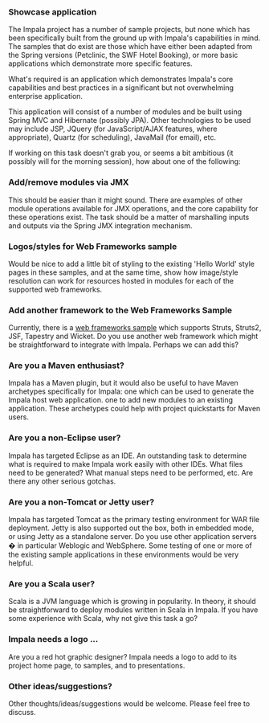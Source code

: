 ### Showcase application ###
The Impala project has a number of sample projects, but none which has been specifically built from the ground up with Impala's capabilities in mind. The samples that do exist are those which have either been adapted from the Spring versions (Petclinic, the SWF Hotel Booking), or more basic applications which demonstrate more specific features.

What's required is an application which demonstrates Impala's core capabilities and best practices in a significant but not overwhelming enterprise application.

This application will consist of a number of modules and be built using Spring MVC and Hibernate (possibly JPA). Other technologies to be used may include JSP, JQuery (for JavaScript/AJAX features, where appropriate), Quartz (for scheduling), JavaMail (for email), etc.

If working on this task doesn't grab you, or seems a bit ambitious (it possibly will for the morning session), how about one of the following:

### Add/remove modules via JMX ###
This should be easier than it might sound. There are examples of other module operations available for JMX operations, and the core capability for these operations exist.
The task should be a matter of marshalling inputs and outputs via the Spring JMX integration mechanism.

### Logos/styles for Web Frameworks sample ###
Would be nice to add a little bit of styling to the existing 'Hello World' style pages in these samples, and at the same time, show how image/style resolution can work for resources hosted in modules for each of the supported web frameworks.

### Add another framework to the Web Frameworks Sample ###
Currently, there is a [web frameworks sample](SamplesWebframework.md) which supports Struts, Struts2, JSF, Tapestry and Wicket. Do you use another web framework which might be straightforward to integrate with Impala. Perhaps we can add this?

### Are you a Maven enthusiast? ###
Impala has a Maven plugin, but it would also be useful to have Maven archetypes specifically for Impala:
one which can be used to generate the Impala host web application.
one to add new modules to an existing application.
These archetypes could help with project quickstarts for Maven users.

### Are you a non-Eclipse user? ###
Impala has targeted Eclipse as an IDE. An outstanding task to determine what is required to make Impala work easily with other IDEs. What files need to be generated? What manual steps need to be  performed, etc. Are there any other serious gotchas.

### Are you a non-Tomcat or Jetty user? ###
Impala has targeted Tomcat as the primary testing environment for WAR file deployment. Jetty is also supported out the box, both in embedded mode, or using Jetty as a standalone server. Do you use other application servers �  in particular Weblogic and WebSphere. Some testing of one or more of the existing sample applications in these environments would be very helpful.

### Are you a Scala user? ###
Scala is a JVM language which is growing in popularity. In theory, it should be straightforward to deploy modules written in Scala in Impala. If you have some experience with Scala, why not give this task a go?

### Impala needs a logo ... ###
Are you a red hot graphic designer? Impala needs a logo to add to its project home page, to samples, and to presentations.

### Other ideas/suggestions? ###
Other thoughts/ideas/suggestions would be welcome. Please feel free to discuss.